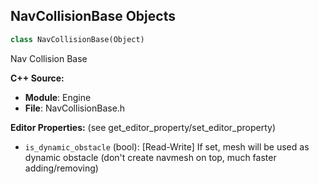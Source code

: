 ## NavCollisionBase Objects

```python
class NavCollisionBase(Object)
```

Nav Collision Base

**C++ Source:**

- **Module**: Engine
- **File**: NavCollisionBase.h

**Editor Properties:** (see get_editor_property/set_editor_property)

- ``is_dynamic_obstacle`` (bool):  [Read-Write] If set, mesh will be used as dynamic obstacle (don't create navmesh on top, much faster adding/removing)

<a id="unreal.NiagaraEffectType"></a>